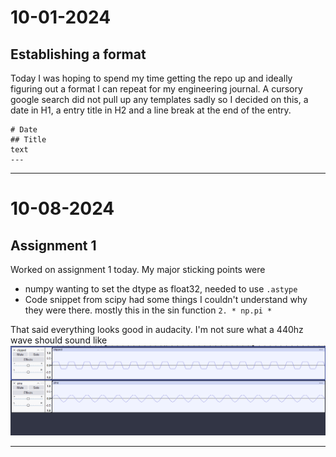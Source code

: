 # 10-01-2024
## Establishing a format
Today I was hoping to spend my time getting the repo up and ideally figuring out a format I can repeat for my engineering journal. A cursory google search did not pull up any templates sadly so I decided on this, a date in H1, a entry title in H2 and a line break at the end of the entry.
```
# Date
## Title
text
---
```

--- 

# 10-08-2024
## Assignment 1
Worked on assignment 1 today. My major sticking points were
- numpy wanting to set the dtype as float32, needed to use `.astype`
- Code snippet from scipy had some things I couldn't understand why they were there. mostly this in the sin function
`2. * np.pi *`

That said everything looks good in audacity. I'm not sure what a 440hz wave should sound like
![img](audacity_clip_assign1.png)


---